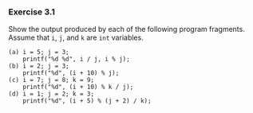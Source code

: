 ### Exercise 3.1
Show the output produced by each of the following program fragments. Assume that
`i`, `j`, and `k` are `int` variables.

```
(a) i = 5; j = 3;
    printf("%d %d", i / j, i % j);
(b) i = 2; j = 3;
    printf("%d", (i + 10) % j);
(c) i = 7; j = 8; k = 9;
    printf("%d", (i + 10) % k / j);
(d) i = 1; j = 2; k = 3;
    printf("%d", (i + 5) % (j + 2) / k);
```

<!---
### Solution

(a) 1 2  
(b) 0  
(c) 1  
(d) 0
-->
